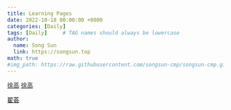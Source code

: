 ```yaml
---
title: Learning Pages
date: 2022-10-18 00:00:00 +0800
categories: [Daily]
tags: [Daily]     # TAG names should always be lowercase
author:
  name: Song Sun
  link: https://songsun.top
math: true
#img_path: https://raw.githubusercontent.com/songsun-cmp/songsun-cmp.github.io/main/_posts/
---
```


[徐高](https://space.bilibili.com/129146667/?spm_id_from=333.999.0.0)
[徐高](https://space.bilibili.com/438143137)

[翟荟](https://space.bilibili.com/9658206)
